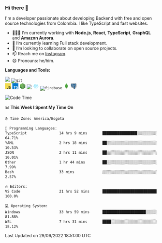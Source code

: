 ### Hi there 👋

I'm a developer passionate about developing Backend with free and open source technologies from Colombia. I like TypeScript and fast websites.

- 👨🏽‍💻 I'm currently working with **Node.js**, **React**, **TypeScript**, **GraphQL** and **Amazon Aurora**.
- 🌱 I’m currently learning Full stack development.
- 🚀 I’m looking to collaborate on open source projects.
- 📫   Reach me on [Instagram](https://instagram.com/nexckycort).
- 😄  Pronouns: he/him.

**Languages and Tools:**  

<code><img height="20"  src="https://upload.wikimedia.org/wikipedia/commons/2/2d/Visual_Studio_Code_1.18_icon.svg"></code>
<code><img src="https://www.vectorlogo.zone/logos/git-scm/git-scm-icon.svg" alt="git" height="20"/> </code>
<code><img height="20" src="https://raw.githubusercontent.com/github/explore/80688e429a7d4ef2fca1e82350fe8e3517d3494d/topics/javascript/javascript.png"></code>
<code><img height="20" src="https://raw.githubusercontent.com/github/explore/80688e429a7d4ef2fca1e82350fe8e3517d3494d/topics/typescript/typescript.png"></code>
<code><img height="20" src="https://raw.githubusercontent.com/github/explore/80688e429a7d4ef2fca1e82350fe8e3517d3494d/topics/nodejs/nodejs.png"></code>
<code><img height="20" src="https://deno.land/logo.svg"></code>
<code><img height="20" src="https://raw.githubusercontent.com/github/explore/80688e429a7d4ef2fca1e82350fe8e3517d3494d/topics/react/react.png"></code>
<code><img src="https://www.vectorlogo.zone/logos/firebase/firebase-icon.svg" alt="firebase"  height="20"/></code>
<code><img src="https://raw.githubusercontent.com/devicons/devicon/master/icons/mongodb/mongodb-original.svg"  height="20"/></code>
<code><img src="https://raw.githubusercontent.com/devicons/devicon/master/icons/postgresql/postgresql-original.svg" height="20"/></code>

<!--START_SECTION:waka-->
![Code Time](http://img.shields.io/badge/Code%20Time-0%20secs-blue)

📊 **This Week I Spent My Time On** 

```text
⌚︎ Time Zone: America/Bogota

💬 Programming Languages: 
TypeScript               14 hrs 9 mins       ████████████████░░░░░░░░░   64.71% 
YAML                     2 hrs 18 mins       ██░░░░░░░░░░░░░░░░░░░░░░░   10.53% 
JSON                     2 hrs 11 mins       ██░░░░░░░░░░░░░░░░░░░░░░░   10.01% 
Other                    1 hr 44 mins        ██░░░░░░░░░░░░░░░░░░░░░░░   7.99% 
Bash                     33 mins             ░░░░░░░░░░░░░░░░░░░░░░░░░   2.57%

🔥 Editors: 
VS Code                  21 hrs 52 mins      █████████████████████████   100.0%

💻 Operating System: 
Windows                  33 hrs 59 mins      ████████████████████░░░░░   81.88% 
WSL                      7 hrs 31 mins       ████░░░░░░░░░░░░░░░░░░░░░   18.12%

```


 Last Updated on 29/06/2022 18:51:00 UTC
<!--END_SECTION:waka-->
